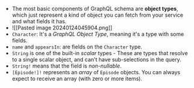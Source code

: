 - The most basic components of GraphQL schema are **object types**, which just represent a kind of object you can fetch from your service and what fields it has.
- ![[Pasted image 20240124045904.png]]
- `Character`: It's a *GraphQL Object Type*, meaning it's a type with some fields.
- `name` and `appearsIn`: are fields on the `Character` type.
- `String` is one of the built-in *scalar* types - These are types that resolve to a single scalar object, and can't have sub-selections in the query.
- `String!` means that the field is *non-nullable*.
- `[Episode!]!` represents an *array* of `Episode` objects. You can always expect to receive an array (with zero or more items).